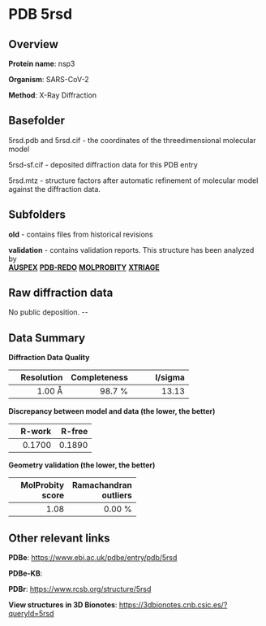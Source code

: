 # PDB 5rsd

## Overview

**Protein name**: nsp3

**Organism**: SARS-CoV-2

**Method**: X-Ray Diffraction



## Basefolder

5rsd.pdb and 5rsd.cif - the coordinates of the threedimensional molecular model

5rsd-sf.cif - deposited diffraction data for this PDB entry

5rsd.mtz - structure factors after automatic refinement of molecular model against the diffraction data.

## Subfolders



**old** - contains files from historical revisions

**validation** - contains validation reports. This structure has been analyzed by <br>[**AUSPEX**](https://github.com/thorn-lab/coronavirus_structural_task_force/tree/master/pdb/nsp3/SARS-CoV-2/5rsd/validation/auspex) [**PDB-REDO**](https://github.com/thorn-lab/coronavirus_structural_task_force/tree/master/pdb/nsp3/SARS-CoV-2/5rsd/validation/pdb-redo) [**MOLPROBITY**](https://github.com/thorn-lab/coronavirus_structural_task_force/tree/master/pdb/nsp3/SARS-CoV-2/5rsd/validation/molprobity) [**XTRIAGE**](https://github.com/thorn-lab/coronavirus_structural_task_force/blob/master/pdb/nsp3/SARS-CoV-2/5rsd/validation/Xtriage_output.log)  



## Raw diffraction data

No public deposition. --<br> 

## Data Summary
**Diffraction Data Quality**

|   | Resolution | Completeness| I/sigma |
|---|-------------:|----------------:|--------------:|
|   |1.00 Å|98.7  %|<img width=50/>13.13|

**Discrepancy between model and data (the lower, the better)**

|   | **R-work**| **R-free**   
|---|-------------:|----------------:|           
||  0.1700|  0.1890|

**Geometry validation (the lower, the better)**

|   |**MolProbity<br>score**| **Ramachandran<br>outliers** 
|---|-------------:|----------------:|
||  1.08|  0.00 %|

 

 



## Other relevant links 
**PDBe**:  https://www.ebi.ac.uk/pdbe/entry/pdb/5rsd

**PDBe-KB**:  
 
**PDBr**: https://www.rcsb.org/structure/5rsd 

**View structures in 3D Bionotes**: https://3dbionotes.cnb.csic.es/?queryId=5rsd

